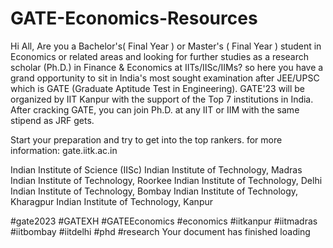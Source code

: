 # GATE-Economics-Resources

Hi All, Are you a Bachelor's( Final Year ) or Master's ( Final Year ) student in Economics or related areas and looking for further studies as a research scholar (Ph.D.) in Finance & Economics at IITs/IISc/IIMs? so here you have a grand opportunity to sit in India's most sought examination after JEE/UPSC which is GATE (Graduate Aptitude Test in Engineering). GATE'23 will be organized by IIT Kanpur with the support of the Top 7 institutions in India. After cracking GATE, you can join Ph.D. at any IIT or IIM with the same stipend as JRF gets.

Start your preparation and try to get into the top rankers.
for more information: gate.iitk.ac.in

Indian Institute of Science (IISc)
Indian Institute of Technology, Madras
Indian Institute of Technology, Roorkee
Indian Institute of Technology, Delhi
Indian Institute of Technology, Bombay
Indian Institute of Technology, Kharagpur
Indian Institute of Technology, Kanpur

#gate2023 #GATEXH #GATEEconomics #economics #iitkanpur #iitmadras #iitbombay #iitdelhi #phd #research
Your document has finished loading
